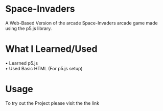 # Space-Invaders
A Web-Based Version of the arcade Space-Invaders arcade game made using the p5.js library.

# What I Learned/Used
• Learned p5.js  
• Used Basic HTML (For p5.js setup)

# Usage 
To try out the Project please visit the the link    
